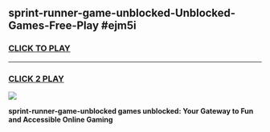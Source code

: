 
## sprint-runner-game-unblocked-Unblocked-Games-Free-Play #ejm5i
<h3>
<a href="https://us.freeplayer.one?title=sprint-runner-game-unblocked&ref=9M">CLICK TO PLAY</a></h3>
<hr>

<h3>
<a href="https://us.freeplayer.one?title=sprint-runner-game-unblocked&ref=9M">CLICK 2 PLAY</a>
  
</h3>

<a href="https://us.freeplayer.one?title=sprint-runner-game-unblocked&ref=9M"><img src="https://clearcache.store/games.png"></a>


**sprint-runner-game-unblocked games unblocked: Your Gateway to Fun and Accessible Online Gaming**
